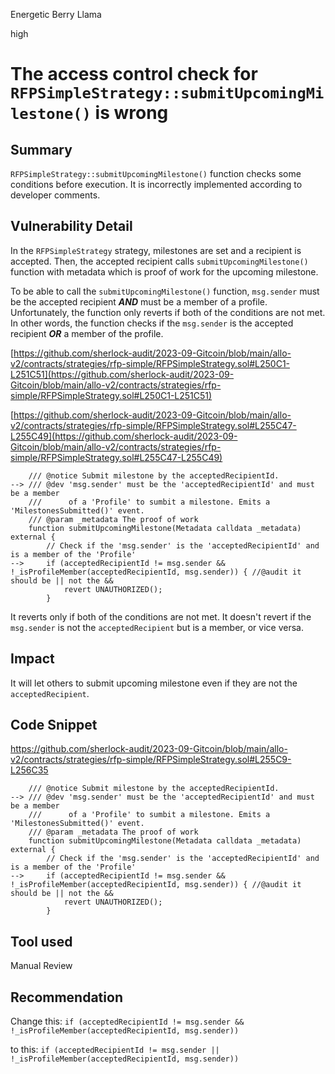 Energetic Berry Llama

high

# The access control check for `RFPSimpleStrategy::submitUpcomingMilestone()` is wrong
## Summary
`RFPSimpleStrategy::submitUpcomingMilestone()` function checks some conditions before execution. It is incorrectly implemented according to developer comments.

## Vulnerability Detail
In the `RFPSimpleStrategy` strategy, milestones are set and a recipient is accepted. Then, the accepted recipient calls `submitUpcomingMilestone()` function with metadata which is proof of work for the upcoming milestone.

To be able to call the `submitUpcomingMilestone()` function, `msg.sender` must be the accepted recipient ***AND*** must be a member of a profile. Unfortunately, the function only reverts if both of the conditions are not met. In other words, the function checks if the `msg.sender` is the accepted recipient ***OR*** a member of the profile.

[https://github.com/sherlock-audit/2023-09-Gitcoin/blob/main/allo-v2/contracts/strategies/rfp-simple/RFPSimpleStrategy.sol#L250C1-L251C51](https://github.com/sherlock-audit/2023-09-Gitcoin/blob/main/allo-v2/contracts/strategies/rfp-simple/RFPSimpleStrategy.sol#L250C1-L251C51)

[https://github.com/sherlock-audit/2023-09-Gitcoin/blob/main/allo-v2/contracts/strategies/rfp-simple/RFPSimpleStrategy.sol#L255C47-L255C49](https://github.com/sherlock-audit/2023-09-Gitcoin/blob/main/allo-v2/contracts/strategies/rfp-simple/RFPSimpleStrategy.sol#L255C47-L255C49)

```solidity
    /// @notice Submit milestone by the acceptedRecipientId.
--> /// @dev 'msg.sender' must be the 'acceptedRecipientId' and must be a member
    ///      of a 'Profile' to sumbit a milestone. Emits a 'MilestonesSubmitted()' event.
    /// @param _metadata The proof of work
    function submitUpcomingMilestone(Metadata calldata _metadata) external {
        // Check if the 'msg.sender' is the 'acceptedRecipientId' and is a member of the 'Profile'
-->     if (acceptedRecipientId != msg.sender && !_isProfileMember(acceptedRecipientId, msg.sender)) { //@audit it should be || not the &&
            revert UNAUTHORIZED();
        }
```

It reverts only if both of the conditions are not met. It doesn't revert if the `msg.sender` is not the `acceptedRecipient` but is a member, or vice versa.

## Impact
It will let others to submit upcoming milestone even if they are not the `acceptedRecipient`. 

## Code Snippet
https://github.com/sherlock-audit/2023-09-Gitcoin/blob/main/allo-v2/contracts/strategies/rfp-simple/RFPSimpleStrategy.sol#L255C9-L256C35

```solidity
    /// @notice Submit milestone by the acceptedRecipientId.
--> /// @dev 'msg.sender' must be the 'acceptedRecipientId' and must be a member
    ///      of a 'Profile' to sumbit a milestone. Emits a 'MilestonesSubmitted()' event.
    /// @param _metadata The proof of work
    function submitUpcomingMilestone(Metadata calldata _metadata) external {
        // Check if the 'msg.sender' is the 'acceptedRecipientId' and is a member of the 'Profile'
-->     if (acceptedRecipientId != msg.sender && !_isProfileMember(acceptedRecipientId, msg.sender)) { //@audit it should be || not the &&
            revert UNAUTHORIZED();
        }
```

## Tool used

Manual Review

## Recommendation
Change this:
`if (acceptedRecipientId != msg.sender && !_isProfileMember(acceptedRecipientId, msg.sender))`

to this:
`if (acceptedRecipientId != msg.sender || !_isProfileMember(acceptedRecipientId, msg.sender))`

